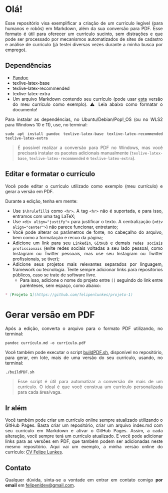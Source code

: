 # Olá!

<div align="justify">

Esse repositório visa exemplificar a criação de um currículo legível (para humanos e robôs) em Markdown, além da sua conversão para PDF. Esse formato é útil para oferecer um currículo sucinto, sem distrações e que pode ser processado por mecanismos automatizados de sites de cadastro e análise de currículo (já testei diversas vezes durante a minha busca por emprego).

## Dependências

* [Pandoc](https://pandoc.org/)
* texlive-latex-base
* texlive-latex-recommended 
* texlive-latex-extra
* Um arquivo Markdown contendo seu currículo (pode usar [esta](CV.md) versão do meu currículo como exemplo). ⚠️ Leia abaixo como formatar o documento!

Para instalar as dependências, no Ubuntu/Debian/Pop!_OS (ou no WLS2 para Windows 10 e 11), use, no terminal:

```shell
sudo apt install pandoc texlive-latex-base texlive-latex-recommended texlive-latex-extra
```

> É possível realizar a conversão para PDF no Windows, mas você precisará instalar os pacotes adicionais manualmente (`texlive-latex-base`, `texlive-latex-recommended` e `texlive-latex-extra`).
  
## Editar e formatar o currículo

Você pode editar o currículo utilizado como exemplo (meu currículo) e gerar a versão em PDF.

Durante a edição, tenha em mente:

* Use `$\hrulefill$` como `<hr>`. A tag `<hr>` não é suportada, e para isso, entramos com uma tag LaTeX;
* Use `<div align="justify">` para justificar o texto. A centralização (`<div align="center">`) não parece funcionar, entretanto;
* Você pode alterar os parâmetros de fonte, no cabeçalho do arquivo, bem como a formatação e recuo da página;
* Adicione um link para seu `LinkedIn`, `GitHub` e demais `redes sociais profissionais` (evite redes sociais voltadas a seu lado pessoal, como Instagram ou Twitter pessoais, mas use seu Instagram ou Twitter profissionais, se tiver);
* Adicione seus projetos mais relevantes separados por linguagem, framework ou tecnologia. Tente sempre adicionar links para repositórios públicos, caso se trate de software livre.
  - Para isso, adicione o nome do projeto entre `[]` seguindo do link entre parênteses, sem espaço, como abaixo:
  
```markdown
* [Projeto 1](https://github.com/felipenlunkes/projeto-1)
```

# Gerar versão em PDF
  
Após a edição, converta o arquivo para o formato PDF utilizando, no terminal:

```shell
pandoc currículo.md -o currículo.pdf
```

Você também pode executar o script [buildPDF.sh](buildPDF.sh), disponível no repositório, para gerar, em lote, mais de uma versão do seu currículo, usando, no terminal:

```shell
./buildPDF.sh
```

> Esse script é útil para automatizar a conversão de mais de um currículo. O ideal é que você construa um currículo personalizada para cada área/vaga.

## Ir além
  
Você também pode criar um currículo online sempre atualizado utilizando o GitHub Pages. Basta criar um repositório, criar um arquivo index.md com seu currículo em Markdown e ativar o GitHub Pages. Assim, a cada alteração, você sempre terá um currículo atualizado. E você pode adicionar links para as versões em PDF, que também podem ser adicionadas neste mesmo repositório. Aqui vai um exemplo, a minha versão online do currículo: [CV Felipe Lunkes](https://felipenlunkes.github.io/cv/).
  
## Contato

Qualquer dúvida, sinta-se a vontade em entrar em contato comigo **por email** em felipenldev@gmail.com.
  
</div>

